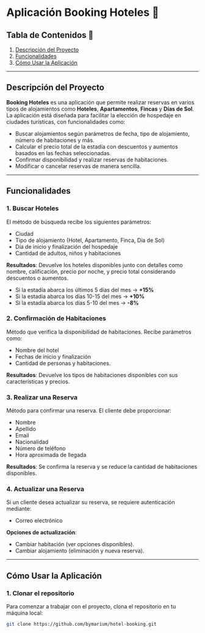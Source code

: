 # Aplicación Booking Hoteles 🏢

## Tabla de Contenidos 📑
1. [Descripción del Proyecto](#descripción-del-proyecto)
2. [Funcionalidades](#funcionalidades)
3. [Cómo Usar la Aplicación](#cómo-usar-la-aplicación)


---

## Descripción del Proyecto

**Booking Hoteles** es una aplicación que permite realizar reservas en varios tipos de alojamientos como **Hoteles**, **Apartamentos**, **Fincas** y **Días de Sol**. La aplicación está diseñada para facilitar la elección de hospedaje en ciudades turísticas, con funcionalidades como:

- Buscar alojamientos según parámetros de fecha, tipo de alojamiento, número de habitaciones y más.
- Calcular el precio total de la estadía con descuentos y aumentos basados en las fechas seleccionadas.
- Confirmar disponibilidad y realizar reservas de habitaciones.
- Modificar o cancelar reservas de manera sencilla.

---

## Funcionalidades

### 1. **Buscar Hoteles**
   El método de búsqueda recibe los siguientes parámetros:
   - Ciudad
   - Tipo de alojamiento (Hotel, Apartamento, Finca, Día de Sol)
   - Día de inicio y finalización del hospedaje
   - Cantidad de adultos, niños y habitaciones

   **Resultados**: Devuelve los hoteles disponibles junto con detalles como nombre, calificación, precio por noche, y precio total considerando descuentos o aumentos.

   - Si la estadía abarca los últimos 5 días del mes → **+15%**
   - Si la estadía abarca los días 10-15 del mes → **+10%**
   - Si la estadía abarca los días 5-10 del mes → **-8%**

### 2. **Confirmación de Habitaciones**
   Método que verifica la disponibilidad de habitaciones. Recibe parámetros como:
   - Nombre del hotel
   - Fechas de inicio y finalización
   - Cantidad de personas y habitaciones.

   **Resultados**: Devuelve los tipos de habitaciones disponibles con sus características y precios.

### 3. **Realizar una Reserva**
   Método para confirmar una reserva. El cliente debe proporcionar:
   - Nombre
   - Apellido
   - Email
   - Nacionalidad
   - Número de teléfono
   - Hora aproximada de llegada

   **Resultados**: Se confirma la reserva y se reduce la cantidad de habitaciones disponibles.

### 4. **Actualizar una Reserva**
   Si un cliente desea actualizar su reserva, se requiere autenticación mediante:
   - Correo electrónico

   **Opciones de actualización**:
   - Cambiar habitación (ver opciones disponibles).
   - Cambiar alojamiento (eliminación y nueva reserva).

---

## Cómo Usar la Aplicación

### 1. Clonar el repositorio

Para comenzar a trabajar con el proyecto, clona el repositorio en tu máquina local:

```bash
git clone https://github.com/bymarium/hotel-booking.git

